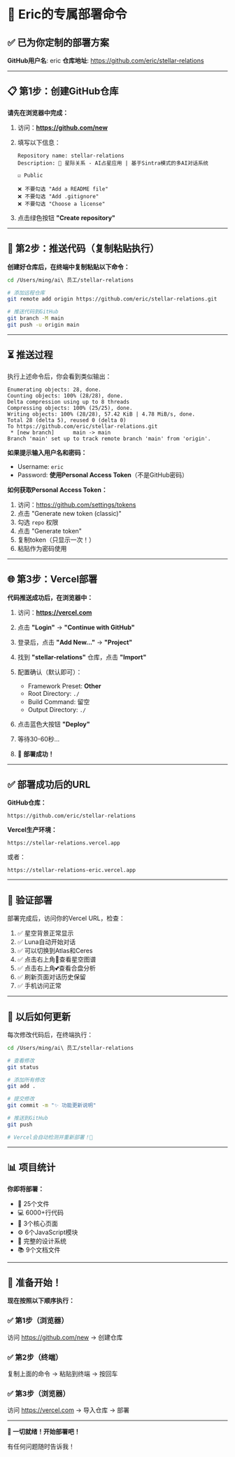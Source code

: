 # 🚀 Eric的专属部署命令

## ✅ 已为你定制的部署方案

**GitHub用户名**: eric
**仓库地址**: https://github.com/eric/stellar-relations

---

## 📋 第1步：创建GitHub仓库

**请先在浏览器中完成：**

1. 访问：**https://github.com/new**

2. 填写以下信息：
   ```
   Repository name: stellar-relations
   Description: 🌌 星际关系 - AI占星应用 | 基于Sintra模式的多AI对话系统

   ☑️ Public

   ❌ 不要勾选 "Add a README file"
   ❌ 不要勾选 "Add .gitignore"
   ❌ 不要勾选 "Choose a license"
   ```

3. 点击绿色按钮 **"Create repository"**

---

## 🚀 第2步：推送代码（复制粘贴执行）

**创建好仓库后，在终端中复制粘贴以下命令：**

```bash
cd /Users/ming/ai\ 员工/stellar-relations

# 添加远程仓库
git remote add origin https://github.com/eric/stellar-relations.git

# 推送代码到GitHub
git branch -M main
git push -u origin main
```

---

## ⏳ 推送过程

执行上述命令后，你会看到类似输出：

```
Enumerating objects: 28, done.
Counting objects: 100% (28/28), done.
Delta compression using up to 8 threads
Compressing objects: 100% (25/25), done.
Writing objects: 100% (28/28), 57.42 KiB | 4.78 MiB/s, done.
Total 28 (delta 5), reused 0 (delta 0)
To https://github.com/eric/stellar-relations.git
 * [new branch]      main -> main
Branch 'main' set up to track remote branch 'main' from 'origin'.
```

**如果提示输入用户名和密码：**
- Username: `eric`
- Password: **使用Personal Access Token**（不是GitHub密码）

**如何获取Personal Access Token：**
1. 访问：https://github.com/settings/tokens
2. 点击 "Generate new token (classic)"
3. 勾选 `repo` 权限
4. 点击 "Generate token"
5. 复制token（只显示一次！）
6. 粘贴作为密码使用

---

## 🌐 第3步：Vercel部署

**代码推送成功后，在浏览器中：**

1. 访问：**https://vercel.com**

2. 点击 **"Login"** → **"Continue with GitHub"**

3. 登录后，点击 **"Add New..."** → **"Project"**

4. 找到 **"stellar-relations"** 仓库，点击 **"Import"**

5. 配置确认（默认即可）：
   - Framework Preset: **Other**
   - Root Directory: `./`
   - Build Command: 留空
   - Output Directory: `./`

6. 点击蓝色大按钮 **"Deploy"**

7. 等待30-60秒...

8. 🎉 **部署成功！**

---

## ✅ 部署成功后的URL

**GitHub仓库：**
```
https://github.com/eric/stellar-relations
```

**Vercel生产环境：**
```
https://stellar-relations.vercel.app
```

或者：
```
https://stellar-relations-eric.vercel.app
```

---

## 🧪 验证部署

部署完成后，访问你的Vercel URL，检查：

1. ✅ 星空背景正常显示
2. ✅ Luna自动开始对话
3. ✅ 可以切换到Atlas和Ceres
4. ✅ 点击右上角🌌查看星空图谱
5. ✅ 点击右上角💕查看合盘分析
6. ✅ 刷新页面对话历史保留
7. ✅ 手机访问正常

---

## 🔄 以后如何更新

每次修改代码后，在终端执行：

```bash
cd /Users/ming/ai\ 员工/stellar-relations

# 查看修改
git status

# 添加所有修改
git add .

# 提交修改
git commit -m "✨ 功能更新说明"

# 推送到GitHub
git push

# Vercel会自动检测并重新部署！🚀
```

---

## 📊 项目统计

**你即将部署：**
- 📁 25个文件
- 💻 6000+行代码
- 📄 3个核心页面
- ⚙️ 6个JavaScript模块
- 🎨 完整的设计系统
- 📚 9个文档文件

---

## 🎯 准备开始！

**现在按照以下顺序执行：**

### ✅ 第1步（浏览器）
访问 https://github.com/new → 创建仓库

### ✅ 第2步（终端）
复制上面的命令 → 粘贴到终端 → 按回车

### ✅ 第3步（浏览器）
访问 https://vercel.com → 导入仓库 → 部署

---

**🚀 一切就绪！开始部署吧！**

有任何问题随时告诉我！
